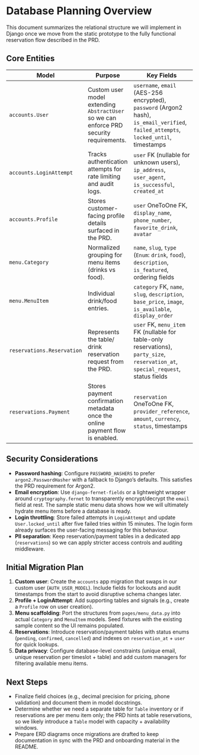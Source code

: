 # Database Planning Overview

This document summarizes the relational structure we will implement in Django once we move from the static prototype to the fully functional reservation flow described in the PRD.

## Core Entities

| Model | Purpose | Key Fields |
| --- | --- | --- |
| `accounts.User` | Custom user model extending `AbstractUser` so we can enforce PRD security requirements. | `username`, `email` (AES-256 encrypted), `password` (Argon2 hash), `is_email_verified`, `failed_attempts`, `locked_until`, timestamps |
| `accounts.LoginAttempt` | Tracks authentication attempts for rate limiting and audit logs. | `user` FK (nullable for unknown users), `ip_address`, `user_agent`, `is_successful`, `created_at` |
| `accounts.Profile` | Stores customer-facing profile details surfaced in the PRD. | `user` OneToOne FK, `display_name`, `phone_number`, `favorite_drink`, `avatar` |
| `menu.Category` | Normalized grouping for menu items (drinks vs food). | `name`, `slug`, `type` (`Enum`: `drink`, `food`), `description`, `is_featured`, ordering fields |
| `menu.MenuItem` | Individual drink/food entries. | `category` FK, `name`, `slug`, `description`, `base_price`, `image`, `is_available`, `display_order` |
| `reservations.Reservation` | Represents the table/ drink reservation request from the PRD. | `user` FK, `menu_item` FK (nullable for table-only reservations), `party_size`, `reservation_at`, `special_request`, status fields |
| `reservations.Payment` | Stores payment confirmation metadata once the online payment flow is enabled. | `reservation` OneToOne FK, `provider_reference`, `amount`, `currency`, `status`, timestamps |

## Security Considerations

* **Password hashing**: Configure `PASSWORD_HASHERS` to prefer `argon2.PasswordHasher` with a fallback to Django’s defaults. This satisfies the PRD requirement for Argon2.
* **Email encryption**: Use `django-fernet-fields` or a lightweight wrapper around `cryptography.fernet` to transparently encrypt/decrypt the `email` field at rest. The sample static menu data shows how we will ultimately hydrate menu items before a database is ready.
* **Login throttling**: Store failed attempts in `LoginAttempt` and update `User.locked_until` after five failed tries within 15 minutes. The login form already surfaces the user-facing messaging for this behaviour.
* **PII separation**: Keep reservation/payment tables in a dedicated app (`reservations`) so we can apply stricter access controls and auditing middleware.

## Initial Migration Plan

1. **Custom user**: Create the `accounts` app migration that swaps in our custom user (`AUTH_USER_MODEL`). Include fields for lockouts and audit timestamps from the start to avoid disruptive schema changes later.
2. **Profile + LoginAttempt**: Add supporting tables and signals (e.g., create a `Profile` row on user creation).
3. **Menu scaffolding**: Port the structures from `pages/menu_data.py` into actual `Category` and `MenuItem` models. Seed fixtures with the existing sample content so the UI remains populated.
4. **Reservations**: Introduce reservation/payment tables with status enums (`pending`, `confirmed`, `cancelled`) and indexes on `reservation_at` + `user` for quick lookups.
5. **Data privacy**: Configure database-level constraints (unique email, unique reservation per timeslot + table) and add custom managers for filtering available menu items.

## Next Steps

* Finalize field choices (e.g., decimal precision for pricing, phone validation) and document them in model docstrings.
* Determine whether we need a separate table for `Table` inventory or if reservations are per menu item only; the PRD hints at table reservations, so we likely introduce a `Table` model with capacity + availability windows.
* Prepare ERD diagrams once migrations are drafted to keep documentation in sync with the PRD and onboarding material in the README.